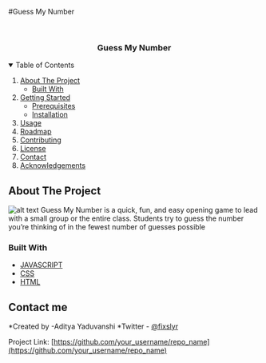 #Guess My Number

<!-- PROJECT LOGO -->
<br />
<p align="center">
  

  <h3 align="center">Guess My Number</h3>


</p>



<!-- TABLE OF CONTENTS -->
<details open="open">
  <summary>Table of Contents</summary>
  <ol>
    <li>
      <a href="#about-the-project">About The Project</a>
      <ul>
        <li><a href="#built-with">Built With</a></li>
      </ul>
    </li>
    <li>
      <a href="#getting-started">Getting Started</a>
      <ul>
        <li><a href="#prerequisites">Prerequisites</a></li>
        <li><a href="#installation">Installation</a></li>
      </ul>
    </li>
    <li><a href="#usage">Usage</a></li>
    <li><a href="#roadmap">Roadmap</a></li>
    <li><a href="#contributing">Contributing</a></li>
    <li><a href="#license">License</a></li>
    <li><a href="#contact">Contact</a></li>
    <li><a href="#acknowledgements">Acknowledgements</a></li>
  </ol>
</details>



<!-- ABOUT THE PROJECT -->
## About The Project

![alt text](http://url/to/img.png)
Guess My Number is a quick, fun, and easy opening game to lead with a small group or the entire class. Students try to guess the number you’re thinking of in the fewest number of guesses possible

### Built With

* [JAVASCRIPT](https://www.javascript.com/)
* [CSS](https://www.css.com/)
* [HTML](https://www.html.com/)













<!-- CONTACT -->
## Contact me
*Created by -Aditya Yaduvanshi
*Twitter - [@fixslyr](https://twitter.com/fixslyr)

Project Link: [https://github.com/your_username/repo_name](https://github.com/your_username/repo_name)







